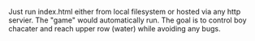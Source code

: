 Just run index.html either from local filesystem or hosted via any http servier.
The "game" would automatically run.
The goal is to control boy chacater and reach upper row (water) while avoiding any bugs.
